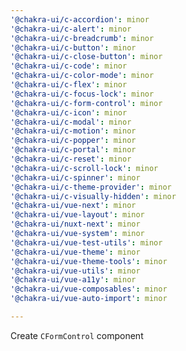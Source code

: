 ```yaml
---
'@chakra-ui/c-accordion': minor
'@chakra-ui/c-alert': minor
'@chakra-ui/c-breadcrumb': minor
'@chakra-ui/c-button': minor
'@chakra-ui/c-close-button': minor
'@chakra-ui/c-code': minor
'@chakra-ui/c-color-mode': minor
'@chakra-ui/c-flex': minor
'@chakra-ui/c-focus-lock': minor
'@chakra-ui/c-form-control': minor
'@chakra-ui/c-icon': minor
'@chakra-ui/c-modal': minor
'@chakra-ui/c-motion': minor
'@chakra-ui/c-popper': minor
'@chakra-ui/c-portal': minor
'@chakra-ui/c-reset': minor
'@chakra-ui/c-scroll-lock': minor
'@chakra-ui/c-spinner': minor
'@chakra-ui/c-theme-provider': minor
'@chakra-ui/c-visually-hidden': minor
'@chakra-ui/vue-next': minor
'@chakra-ui/vue-layout': minor
'@chakra-ui/nuxt-next': minor
'@chakra-ui/vue-system': minor
'@chakra-ui/vue-test-utils': minor
'@chakra-ui/vue-theme': minor
'@chakra-ui/vue-theme-tools': minor
'@chakra-ui/vue-utils': minor
'@chakra-ui/vue-a11y': minor
'@chakra-ui/vue-composables': minor
'@chakra-ui/vue-auto-import': minor

---
```


Create `CFormControl` component
